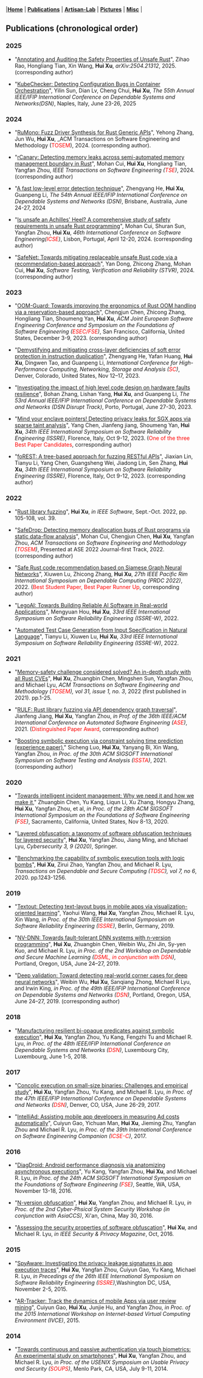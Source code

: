 |[<b>Home</b>](https://hxuhack.github.io/) | [<b>Publications</b>](../publication/list) | [<b>Artisan-Lab</b>](../lab/page) | [<b>Pictures</b>](../photo/page) | [<b>Misc</b>](../misc/list) |

## Publications (chronological order)

### 2025
- "[Annotating and Auditing the Safety Properties of Unsafe Rust](https://arxiv.org/abs/2504.21312)", Zihao Rao, Hongliang Tian, Xin Wang, **Hui Xu**, _arXiv:2504.21312_, 2025. (corresponding author)

- "[KubeChecker: Detecting Configuration Bugs in Container Orchestration]()", Yilin Sun, Dian Lv, Cheng Chui, **Hui Xu**, _The 55th Annual IEEE/IFIP International Conference on Dependable Systems and Networks(DSN)_, Naples, Italy, June 23-26, 2025

### 2024
- "[RuMono: Fuzz Driver Synthesis for Rust Generic APIs](https://dl.acm.org/doi/10.1145/3709359)", Yehong Zhang, Jun Wu, **Hui Xu**, _ACM Transactions on Software Engineering and Methodology (<span style="color: red">TOSEM</span>), 2024. (corresponding author).

- "[rCanary: Detecting memory leaks across semi-automated memory management boundary in Rust](https://ieeexplore.ieee.org/abstract/document/10636096/)", Mohan Cui, **Hui Xu**, Hongliang Tian, Yangfan Zhou, _IEEE Transactions on Software Engineering  (<span style="color: red">TSE</span>)_, 2024. (corresponding author)

- "[A fast low-level error detection technique](https://dsn2024uq.github.io/Proceedings/pdfs/DSN2024-6rvE3SSpzFYmysif75Dkid/410500a090/410500a090.pdf)", Zhengyang He, **Hui Xu**, Guanpeng Li, _The 54th Annual IEEE/IFIP International Conference on Dependable Systems and Networks (DSN)_, Brisbane, Australia, June 24-27, 2024

- "[Is unsafe an Achilles' Heel? A comprehensive study of safety requirements in unsafe Rust programming](https://dl.acm.org/doi/abs/10.1145/3597503.3639136)", Mohan Cui, Shuran Sun, Yangfan Zhou, **Hui Xu**, _46th International Conference on Software Engineering(<span style="color: red">ICSE</span>)_, Lisbon, Portugal, April 12-20, 2024. (corresponding author) 

- "[SafeNet: Towards mitigating replaceable unsafe Rust code via a recommendation-based approach](https://onlinelibrary.wiley.com/doi/abs/10.1002/stvr.1875)", Yan Dong, Zhicong Zhang, Mohan Cui, **Hui Xu**, _Software Testing, Verification and Reliability (STVR)_, 2024. (corresponding author) 

### 2023

- "[OOM-Guard: Towards improving the ergonomics of Rust OOM handling via a reservation-based approach](https://dl.acm.org/doi/10.1145/3611643.3616303)", Chengjun Chen, Zhicong Zhang, Hongliang Tian, Shoumeng Yan, **Hui Xu**, _ACM Joint European Software Engineering Conference and Symposium on the Foundations of Software Engineering (<span style="color: red">ESEC/FSE</span>)_, San Francisco, California, United States, December 3-9, 2023. (corresponding author)

- "[Demystifying and mitigating cross-layer deficiencies of soft error protection in instruction duplication](https://cgi.luddy.indiana.edu/~ditao/paper/SC23-SDC.pdf)", Zhengyang He, Yafan Huang, **Hui Xu**, Dingwen Tao, and Guanpeng Li, _International Conference for High-Performance Computing, Networking, Storage and Analysis (<span style="color: red">SC</span>)_, Denver, Colorado, United States, Nov 12–17, 2023.

- "[Investigating the impact of high level code design on hardware faults resilience](https://ieeexplore.ieee.org/document/10206895/)", Bohan Zhang, Lishan Yang, **Hui Xu**, and Guanpeng Li, _The 53rd Annual IEEE/IFIP International Conference on Dependable Systems and Networks (DSN Disrupt Track)_, Porto, Portugal, June 27-30, 2023.

- "[Mind your enclave pointers! Detecting privacy leaks for SGX apps via sparse taint analysis](https://www.computer.org/csdl/proceedings-article/issre/2023/159400a024/1RKjmFtagmc)", Yang Chen, Jianfeng jiang, Shoumeng Yan, **Hui Xu**, _34th IEEE International Symposium on Software Reliability Engineering (ISSRE)_, Florence, Italy, Oct 9-12, 2023. (<span style="color: red">One of the three Best Paper Candidates</span>, corresponding author)

- "[foREST: A tree-based approach for fuzzing RESTful APIs](https://www.computer.org/csdl/proceedings-article/issre/2023/159400a695/1RKjn2C2ySk)", Jiaxian Lin, Tianyu Li, Yang Chen, Guangsheng Wei, Jiadong Lin, Sen Zhang, **Hui Xu**, _34th IEEE International Symposium on Software Reliability Engineering (ISSRE)_, Florence, Italy, Oct 9-12, 2023. (corresponding author)

### 2022

- "[Rust library fuzzing](https://doi.ieeecomputersociety.org/10.1109/MS.2022.3176657)", **Hui Xu**, _in IEEE Software_, Sept.-Oct. 2022, pp. 105-108, vol. 39.

- "[SafeDrop: Detecting memory deallocation bugs of Rust programs via static data-flow analysis](https://dl.acm.org/doi/10.1145/3542948)", Mohan Cui, Chengjun Chen, **Hui Xu**, Yangfan Zhou, _ACM Transactions on Software Engineering and Methodology (<span style="color: red">TOSEM</span>)_, Presented at ASE 2022 Journal-first Track, 2022. (corresponding author)

- "[Safe Rust code recommendation based on Siamese Graph Neural Networks](https://ieeexplore.ieee.org/document/10027825/)", Xiuwen Lu, Zhicong Zhang, **Hui Xu**, _27th IEEE Pacific Rim International Symposium on Dependable Computing (PRDC 2022)_, 2022. (<span style="color: red">Best Student Paper, Best Paper Runner Up</span>, corresponding author)

- "[LegoAI: Towards Building Reliable AI Software in Real-world Applications](https://ieeexplore.ieee.org/document/9985079/)", Mengyuan Hou, **Hui Xu**,  _33rd IEEE International Symposium on Software Reliability Engineering (ISSRE-W)_, 2022. 

- "[Automated Test Case Generation from Input Specification in Natural Language](https://ieeexplore.ieee.org/document/9985163)", Tianyu Li, Xiuwen Lu, **Hui Xu**,  _33rd IEEE International Symposium on Software Reliability Engineering (ISSRE-W)_, 2022. 

### 2021

- "[Memory-safety challenge considered solved? An in-depth study with all Rust CVEs](https://dl.acm.org/doi/10.1145/3466642)", **Hui Xu**, Zhuangbin Chen, Mingshen Sun, Yangfan Zhou, and Michael Lyu, _ACM Transactions on Software Engineering and Methodology (<span style="color: red">TOSEM</span>), vol 31, issue 1, no. 3_, 2022 (first published in 2021). pp.1-25.

- "[RULF: Rust library fuzzing via API dependency graph traversal](https://ieeexplore.ieee.org/abstract/document/9678813)", Jianfeng Jiang, **Hui Xu**, Yangfan Zhou, _in Prof. of the 36th IEEE/ACM International Conference on Automated Software Engineering (<span style="color: red">ASE</span>)_, 2021. (<span style="color: red">Distinguished Paper Award</span>, corresponding author)

- "[Boosting symbolic execution via constraint solving time prediction (experience paper)](https://dl.acm.org/doi/10.1145/3460319.3464813)," Sicheng Luo, **Hui Xu**, Yanyang Bi, Xin Wang, Yangfan Zhou, _in Proc. of the 30th ACM SIGSOFT International Symposium on Software Testing and Analysis (<span style="color: red">ISSTA</span>)_, 2021. (corresponding author)

### 2020

- "[Towards intelligent incident management: Why we need it and how we make it](https://dl.acm.org/doi/abs/10.1145/3368089.3417055)," Zhuangbin Chen, Yu Kang, Liqun Li, Xu Zhang, Hongyu Zhang, **Hui Xu**, Yangfan Zhou, et al, _in Proc. of the 28th ACM SIGSOFT International Symposium on the Foundations of Software Engineering (<span style="color: red">FSE</span>)_, Sacramento, California, United States, Nov 8-13, 2020.

- "[Layered obfuscation: a taxonomy of software obfuscation techniques for layered security](https://cybersecurity.springeropen.com/articles/10.1186/s42400-020-00049-3)", **Hui Xu**, Yangfan Zhou, Jiang Ming, and Michael Lyu, _Cybersecurity 3, 9 (2020)_, Springer. 

- "[Benchmarking the capability of symbolic execution tools with logic bombs](https://ieeexplore.ieee.org/document/8443109)", **Hui Xu**, Zirui Zhao, Yangfan Zhou, and Michael R. Lyu, _Transactions on Dependable and Secure Computing (<span style="color: red">TDSC</span>), vol 7, no 6_, 2020. pp.1243-1256.  

### 2019

- "[Textout: Detecting text-layout bugs in mobile apps via visualization-oriented learning](https://ieeexplore.ieee.org/document/8987514)", Yaohui Wang, **Hui Xu**, Yangfan Zhou, Michael R. Lyu, Xin Wang, _in Proc. of the 30th IEEE International Symposium on Software Reliability Engineering (<span style="color: red">ISSRE</span>)_, Berlin, Germany, 2019.

- "[NV-DNN: Towards fault-tolerant DNN systems with n-version programming](https://ieeexplore.ieee.org/document/8806007)", **Hui Xu**, Zhuangbin Chen, Weibin Wu, Zhi Jin, Sy-yen Kuo, and Michael R. Lyu, _in Proc. of the 2nd Workshop on Dependable and Secure Machine Learning (<span style="color: red">DSML, in conjunction with DSN</span>)_, Portland, Oregon, USA, June 24–27, 2019. 

- "[Deep validation: Toward detecting real-world corner cases for deep neural networks](https://ieeexplore.ieee.org/document/8809533)", Weibin Wu, **Hui Xu**, Sanqiang Zhong, Michael R Lyu, and Irwin King, _in Proc. of the 49th IEEE/IFIP International Conference on Dependable Systems and Networks (<span style="color: red">DSN</span>)_, Portland, Oregon, USA, June 24–27, 2019. (corresponding author)

### 2018

- "[Manufacturing resilient bi-opaque predicates against symbolic execution](https://ieeexplore.ieee.org/document/8416525)", **Hui Xu**, Yangfan Zhou, Yu Kang, Fengzhi Tu and Michael R. Lyu, _in Proc. of the 48th IEEE/IFIP International Conference on Dependable Systems and Networks (<span style="color: red">DSN</span>)_, Luxembourg City, Luxembourg, June 1-5, 2018. 

### 2017

- "[Concolic execution on small-size binaries: Challenges and empirical study](https://ieeexplore.ieee.org/document/8023121)", **Hui Xu**, Yangfan Zhou, Yu Kang, and Michael R. Lyu, _in Proc. of the 47th IEEE/IFIP International Conference on Dependable Systems and Networks (<span style="color: red">DSN</span>)_, Denver, CO, USA, June 26-29, 2017. 

- "[IntelliAd: Assisting mobile app developers in measuring Ad costs automatically](https://ieeexplore.ieee.org/document/7965321)", Cuiyun Gao, Yichuan Man, **Hui Xu**, Jieming Zhu, Yangfan Zhou and Michael R. Lyu, _in Proc. of the 39th International Conference on Software Engineering Companion (<span style="color: red">ICSE-C</span>)_, 2017. 

### 2016

- "[DiagDroid: Android performance diagnosis via anatomizing asynchronous executions](https://dl.acm.org/doi/10.1145/2950290.2950316)", Yu Kang, Yangfan Zhou, **Hui Xu**, and Michael R. Lyu, _in Proc. of the 24th ACM SIGSOFT International Symposium on the Foundations of Software Engineering (<span style="color: red">FSE</span>)_, Seattle, WA, USA, November 13-18, 2016. 

- "[N-version obfuscation](https://dl.acm.org/doi/10.1145/2899015.2899026)", **Hui Xu**, Yangfan Zhou, and Michael R. Lyu, _in Proc. of the 2nd Cyber-Phsical System Security Workshop (in conjunction with AsiaCCS)_, Xi'an, China, May 30, 2016. 

- "[Assessing the security properties of software obfuscation](https://ieeexplore.ieee.org/document/7676195)", **Hui Xu**, and Michael R. Lyu, _in IEEE Security & Privacy Magazine_, Oct, 2016. 

### 2015

- "[SpyAware: Investigating the privacy leakage signatures in app execution traces](https://ieeexplore.ieee.org/abstract/document/7381828)", **Hui Xu**, Yangfan Zhou, Cuiyun Gao, Yu Kang, Michael R. Lyu, _in Precedings of the 26th IEEE International Symposium on Software Reliability Engineering (<span style="color: red">ISSRE</span>)_,Washington DC, USA, November 2-5, 2015. 

- "[AR-Tracker: Track the dynamics of mobile Apps via user review mining](https://ieeexplore.ieee.org/document/7133542)", Cuiyun Gao, **Hui Xu**, Junjie Hu, and Yangfan Zhou, _in Proc. of the 2015 International Workshop on Internet-based Virtual Computing Environment (IVCE)_, 2015. 

### 2014

- "[Towards continuous and passive authentication via touch biometrics: An experimental study on smartphones](https://www.usenix.org/conference/soups2014/proceedings/presentation/xu)", **Hui Xu**, Yangfan Zhou, and Michael R. Lyu, _in Proc. of the USENIX Symposium on Usable Privacy and Security (<span style="color: red">SOUPS</span>)_, Menlo Park, CA, USA, July 9-11, 2014.
